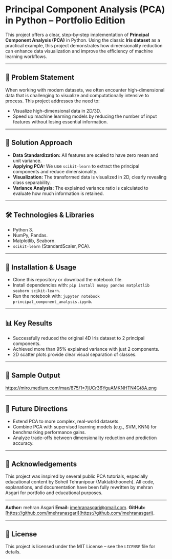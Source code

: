 # Principal Component Analysis (PCA) in Python – Portfolio Edition

This project offers a clear, step-by-step implementation of **Principal Component Analysis (PCA)** in Python. Using the classic **Iris dataset** as a practical example, this project demonstrates how dimensionality reduction can enhance data visualization and improve the efficiency of machine learning workflows.

---

## 🧩 Problem Statement

When working with modern datasets, we often encounter high-dimensional data that is challenging to visualize and computationally intensive to process. This project addresses the need to:

* Visualize high-dimensional data in 2D/3D.
* Speed up machine learning models by reducing the number of input features without losing essential information.

---

## 🧠 Solution Approach

* **Data Standardization:** All features are scaled to have zero mean and unit variance.
* **Applying PCA:** We use `scikit-learn` to extract the principal components and reduce dimensionality.
* **Visualization:** The transformed data is visualized in 2D, clearly revealing class separability.
* **Variance Analysis:** The explained variance ratio is calculated to evaluate how much information is retained.

---

## 🛠️ Technologies & Libraries

* Python 3.
* NumPy, Pandas.
* Matplotlib, Seaborn.
* `scikit-learn` (StandardScaler, PCA).

---

## 🚀 Installation & Usage

* Clone this repository or download the notebook file.
* Install dependencies with: `pip install numpy pandas matplotlib seaborn scikit-learn`.
* Run the notebook with: `jupyter notebook principal_component_analysis.ipynb`.

---

## 📊 Key Results

* Successfully reduced the original 4D Iris dataset to 2 principal components.
* Achieved more than 95% explained variance with just 2 components.
* 2D scatter plots provide clear visual separation of classes.

---

## 📸 Sample Output

https://miro.medium.com/max/875/1*7jUCr36YguAMKNHTN4Gt8A.png

---

## 🔭 Future Directions

* Extend PCA to more complex, real-world datasets.
* Combine PCA with supervised learning models (e.g., SVM, KNN) for benchmarking performance gains.
* Analyze trade-offs between dimensionality reduction and prediction accuracy.

---

## 🤝 Acknowledgements

This project was inspired by several public PCA tutorials, especially educational content by Soheil Tehranipour (Maktabkhooneh).
All code, explanations, and documentation have been fully rewritten by mehran Asgari for portfolio and educational purposes.

---

**Author:** mehran Asgari
**Email:** [imehranasgari@gmail.com](mailto:imehranasgari@gmail.com).
**GitHub:** [https://github.com/imehranasgari](https://github.com/imehranasgari).

---

## 📄 License

This project is licensed under the MIT License – see the `LICENSE` file for details.